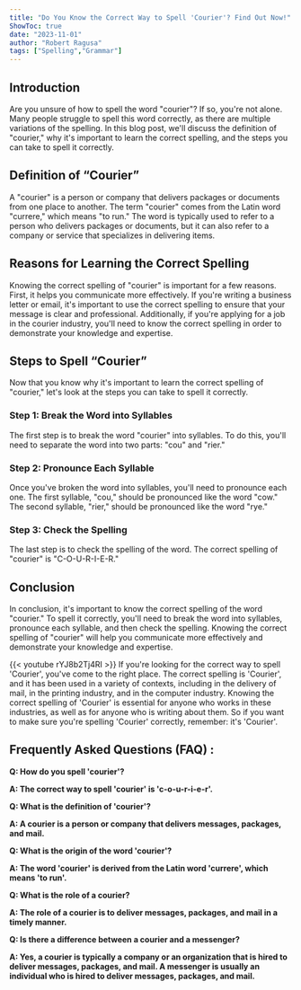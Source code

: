 ```yaml
---
title: "Do You Know the Correct Way to Spell 'Courier'? Find Out Now!"
ShowToc: true 
date: "2023-11-01"
author: "Robert Ragusa" 
tags: ["Spelling","Grammar"]
---
```

## Introduction

Are you unsure of how to spell the word "courier"? If so, you're not alone. Many people struggle to spell this word correctly, as there are multiple variations of the spelling. In this blog post, we'll discuss the definition of "courier," why it's important to learn the correct spelling, and the steps you can take to spell it correctly.

## Definition of “Courier”

A "courier" is a person or company that delivers packages or documents from one place to another. The term "courier" comes from the Latin word "currere," which means "to run." The word is typically used to refer to a person who delivers packages or documents, but it can also refer to a company or service that specializes in delivering items.

## Reasons for Learning the Correct Spelling

Knowing the correct spelling of "courier" is important for a few reasons. First, it helps you communicate more effectively. If you're writing a business letter or email, it's important to use the correct spelling to ensure that your message is clear and professional. Additionally, if you're applying for a job in the courier industry, you'll need to know the correct spelling in order to demonstrate your knowledge and expertise.

## Steps to Spell “Courier”

Now that you know why it's important to learn the correct spelling of "courier," let's look at the steps you can take to spell it correctly.

### Step 1: Break the Word into Syllables

The first step is to break the word "courier" into syllables. To do this, you'll need to separate the word into two parts: "cou" and "rier."

### Step 2: Pronounce Each Syllable

Once you've broken the word into syllables, you'll need to pronounce each one. The first syllable, "cou," should be pronounced like the word "cow." The second syllable, "rier," should be pronounced like the word "rye."

### Step 3: Check the Spelling

The last step is to check the spelling of the word. The correct spelling of "courier" is "C-O-U-R-I-E-R."

## Conclusion

In conclusion, it's important to know the correct spelling of the word "courier." To spell it correctly, you'll need to break the word into syllables, pronounce each syllable, and then check the spelling. Knowing the correct spelling of "courier" will help you communicate more effectively and demonstrate your knowledge and expertise.

{{< youtube rYJ8b2Tj4RI >}} 
If you're looking for the correct way to spell 'Courier', you've come to the right place. The correct spelling is 'Courier', and it has been used in a variety of contexts, including in the delivery of mail, in the printing industry, and in the computer industry. Knowing the correct spelling of 'Courier' is essential for anyone who works in these industries, as well as for anyone who is writing about them. So if you want to make sure you're spelling 'Courier' correctly, remember: it's 'Courier'.

## Frequently Asked Questions (FAQ) :
**Q: How do you spell 'courier'?**

**A: The correct way to spell 'courier' is 'c-o-u-r-i-e-r'.**

**Q: What is the definition of 'courier'?**

**A: A courier is a person or company that delivers messages, packages, and mail.**

**Q: What is the origin of the word 'courier'?**

**A: The word 'courier' is derived from the Latin word 'currere', which means 'to run'.**

**Q: What is the role of a courier?**

**A: The role of a courier is to deliver messages, packages, and mail in a timely manner.**

**Q: Is there a difference between a courier and a messenger?**

**A: Yes, a courier is typically a company or an organization that is hired to deliver messages, packages, and mail. A messenger is usually an individual who is hired to deliver messages, packages, and mail.**





